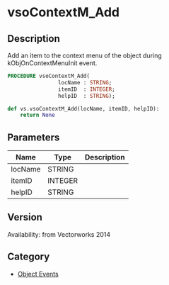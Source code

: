 # vsoContextM_Add

## Description
Add an item to the context menu of the object during kObjOnContextMenuInit event.

```pascal
PROCEDURE vsoContextM_Add(
				locName : STRING;
				itemID  : INTEGER;
				helpID  : STRING);
```

```python
def vs.vsoContextM_Add(locName, itemID, helpID):
    return None
```

## Parameters
|Name|Type|Description|
|---|---|---|
|locName|STRING|   |
|itemID|INTEGER|   |
|helpID|STRING|   |

## Version
Availability: from Vectorworks 2014

## Category
* [Object Events](../Categories/Object%20Events.md)
